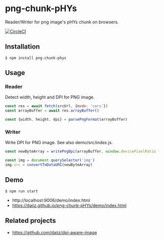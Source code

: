 # png-chunk-pHYs

Reader/Writer for png image's pHYs chunk on browsers.

[![CircleCI](https://circleci.com/gh/daiiz/png-chunk-pHYs/tree/master.svg?style=svg)](https://circleci.com/gh/daiiz/png-chunk-pHYs/tree/master)


## Installation
```
$ npm install png-chunk-phys
```

## Usage

### Reader
Detect width, height and DPI for PNG image.
```js
const res = await fetch(srcUrl, {mode: 'cors'})
const arrayBuffer = await res.arrayBuffer()

const {width, height, dpi} = parsePngFormat(arrayBuffer)
```

### Writer
Write DPI for PNG image. See also demo/src/index.js.
```js
const newByteArray = writePngDpi(arrayBuffer, window.devicePixelRatio * 72)

const img = document.querySelector('img')
img.src = convertToDataURI(newByteArray)
```

## Demo
```
$ npm run start
```
- http://localhost:9006/demo/index.html
- https://daiiz.github.io/png-chunk-pHYs/demo/index.html

## Related projects
- https://github.com/daiiz/dpi-aware-image

